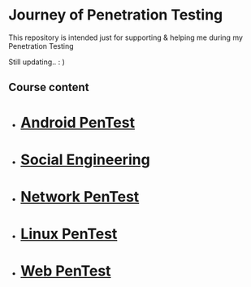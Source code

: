 # Journey of Penetration Testing

This repository is intended just for supporting & helping me during my Penetration Testing

Still updating.. : )


## Course content


* #  [ Android PenTest](https://github.com/sarathlalup/Cyber-security/tree/master/Android)
* #  [ Social Engineering](ttps://github.com/sarathlalup/Cyber-security/blob/master/Social%20Engineering%20Attacks/README.md)
* #  [ Network PenTest]()
* #  [ Linux PenTest](https://github.com/sarathlalup/Cyber-security/tree/master/Linux%20Exploitation)
* #  [ Web PenTest](https://github.com/sarathlalup/Cyber-security/blob/master/Website%20Hacking/README.md)
